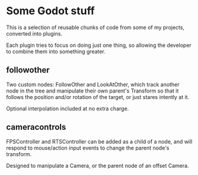 Some Godot stuff
================

This is a selection of reusable chunks of code from some of my projects,
converted into plugins.

Each plugin tries to focus on doing just one thing, so allowing the developer
to combine them into something greater.


followother
-----------

Two custom nodes: FollowOther and LookAtOther, which track another node in
the tree and manipulate their own parent's Transform so that it follows the
position and/or rotation of the target, or just stares intently at it.

Optional interpolation included at no extra charge.

cameracontrols
--------------

FPSController and RTSController can be added as a child of a node, and will
respond to mouse/action input events to change the parent node's transform.

Designed to manipulate a Camera, or the parent node of an offset Camera.

